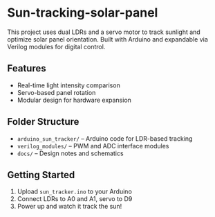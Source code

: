 # Sun-tracking-solar-panel
This project uses dual LDRs and a servo motor to track sunlight and optimize solar panel orientation. Built with Arduino and expandable via Verilog modules for digital control.

## Features
- Real-time light intensity comparison
- Servo-based panel rotation
- Modular design for hardware expansion

## Folder Structure
- `arduino_sun_tracker/` – Arduino code for LDR-based tracking
- `verilog_modules/` – PWM and ADC interface modules
- `docs/` – Design notes and schematics

## Getting Started
1. Upload `sun_tracker.ino` to your Arduino
2. Connect LDRs to A0 and A1, servo to D9
3. Power up and watch it track the sun!


